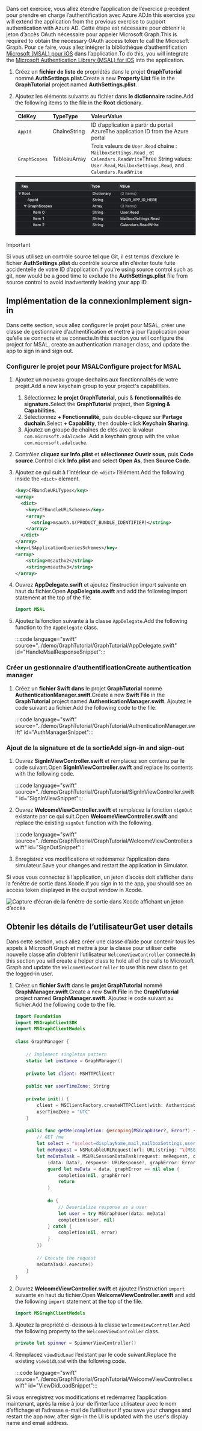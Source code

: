 <!-- markdownlint-disable MD002 MD041 -->

<span data-ttu-id="fca98-101">Dans cet exercice, vous allez étendre l’application de l’exercice précédent pour prendre en charge l’authentification avec Azure AD.</span><span class="sxs-lookup"><span data-stu-id="fca98-101">In this exercise you will extend the application from the previous exercise to support authentication with Azure AD.</span></span> <span data-ttu-id="fca98-102">Cette étape est nécessaire pour obtenir le jeton d’accès OAuth nécessaire pour appeler Microsoft Graph.</span><span class="sxs-lookup"><span data-stu-id="fca98-102">This is required to obtain the necessary OAuth access token to call the Microsoft Graph.</span></span> <span data-ttu-id="fca98-103">Pour ce faire, vous allez intégrer la bibliothèque d’authentification [Microsoft (MSAL) pour iOS](https://github.com/AzureAD/microsoft-authentication-library-for-objc) dans l’application.</span><span class="sxs-lookup"><span data-stu-id="fca98-103">To do this, you will integrate the [Microsoft Authentication Library (MSAL) for iOS](https://github.com/AzureAD/microsoft-authentication-library-for-objc) into the application.</span></span>

1. <span data-ttu-id="fca98-104">Créez un **fichier de liste de** propriétés dans le projet **GraphTutorial** nommé **AuthSettings.plist**.</span><span class="sxs-lookup"><span data-stu-id="fca98-104">Create a new **Property List** file in the **GraphTutorial** project named **AuthSettings.plist**.</span></span>
1. <span data-ttu-id="fca98-105">Ajoutez les éléments suivants au fichier dans **le dictionnaire** racine.</span><span class="sxs-lookup"><span data-stu-id="fca98-105">Add the following items to the file in the **Root** dictionary.</span></span>

    | <span data-ttu-id="fca98-106">Clé</span><span class="sxs-lookup"><span data-stu-id="fca98-106">Key</span></span> | <span data-ttu-id="fca98-107">Type</span><span class="sxs-lookup"><span data-stu-id="fca98-107">Type</span></span> | <span data-ttu-id="fca98-108">Valeur</span><span class="sxs-lookup"><span data-stu-id="fca98-108">Value</span></span> |
    |-----|------|-------|
    | `AppId` | <span data-ttu-id="fca98-109">Chaîne</span><span class="sxs-lookup"><span data-stu-id="fca98-109">String</span></span> | <span data-ttu-id="fca98-110">ID d’application à partir du portail Azure</span><span class="sxs-lookup"><span data-stu-id="fca98-110">The application ID from the Azure portal</span></span> |
    | `GraphScopes` | <span data-ttu-id="fca98-111">Tableau</span><span class="sxs-lookup"><span data-stu-id="fca98-111">Array</span></span> | <span data-ttu-id="fca98-112">Trois valeurs de `User.Read` chaîne : `MailboxSettings.Read` , et `Calendars.ReadWrite`</span><span class="sxs-lookup"><span data-stu-id="fca98-112">Three String values: `User.Read`, `MailboxSettings.Read`, and `Calendars.ReadWrite`</span></span> |

    ![Capture d’écran du fichier AuthSettings.plist dans Xcode](images/auth-settings.png)

> [!IMPORTANT]
> <span data-ttu-id="fca98-114">Si vous utilisez un contrôle source tel que Git, il est temps d’exclure le fichier **AuthSettings.plist** du contrôle source afin d’éviter toute fuite accidentelle de votre ID d’application.</span><span class="sxs-lookup"><span data-stu-id="fca98-114">If you're using source control such as git, now would be a good time to exclude the **AuthSettings.plist** file from source control to avoid inadvertently leaking your app ID.</span></span>

## <a name="implement-sign-in"></a><span data-ttu-id="fca98-115">Implémentation de la connexion</span><span class="sxs-lookup"><span data-stu-id="fca98-115">Implement sign-in</span></span>

<span data-ttu-id="fca98-116">Dans cette section, vous allez configurer le projet pour MSAL, créer une classe de gestionnaire d’authentification et mettre à jour l’application pour qu’elle se connecte et se connecte.</span><span class="sxs-lookup"><span data-stu-id="fca98-116">In this section you will configure the project for MSAL, create an authentication manager class, and update the app to sign in and sign out.</span></span>

### <a name="configure-project-for-msal"></a><span data-ttu-id="fca98-117">Configurer le projet pour MSAL</span><span class="sxs-lookup"><span data-stu-id="fca98-117">Configure project for MSAL</span></span>

1. <span data-ttu-id="fca98-118">Ajoutez un nouveau groupe dechains aux fonctionnalités de votre projet.</span><span class="sxs-lookup"><span data-stu-id="fca98-118">Add a new keychain group to your project's capabilities.</span></span>
    1. <span data-ttu-id="fca98-119">Sélectionnez **le projet GraphTutorial,** puis & **fonctionnalités de signature.**</span><span class="sxs-lookup"><span data-stu-id="fca98-119">Select the **GraphTutorial** project, then **Signing & Capabilities**.</span></span>
    1. <span data-ttu-id="fca98-120">Sélectionnez **+ Fonctionnalité,** puis double-cliquez sur **Partage duchain.**</span><span class="sxs-lookup"><span data-stu-id="fca98-120">Select **+ Capability**, then double-click **Keychain Sharing**.</span></span>
    1. <span data-ttu-id="fca98-121">Ajoutez un groupe de chaînes de clés avec la valeur `com.microsoft.adalcache` .</span><span class="sxs-lookup"><span data-stu-id="fca98-121">Add a keychain group with the value `com.microsoft.adalcache`.</span></span>

1. <span data-ttu-id="fca98-122">Contrôlez **cliquez sur Info.plist** et **sélectionnez Ouvrir sous,** puis **Code source.**</span><span class="sxs-lookup"><span data-stu-id="fca98-122">Control click **Info.plist** and select **Open As**, then **Source Code**.</span></span>
1. <span data-ttu-id="fca98-123">Ajoutez ce qui suit à l’intérieur de `<dict>` l’élément.</span><span class="sxs-lookup"><span data-stu-id="fca98-123">Add the following inside the `<dict>` element.</span></span>

    ```xml
    <key>CFBundleURLTypes</key>
    <array>
      <dict>
        <key>CFBundleURLSchemes</key>
        <array>
          <string>msauth.$(PRODUCT_BUNDLE_IDENTIFIER)</string>
        </array>
      </dict>
    </array>
    <key>LSApplicationQueriesSchemes</key>
    <array>
        <string>msauthv2</string>
        <string>msauthv3</string>
    </array>
    ```

1. <span data-ttu-id="fca98-124">Ouvrez **AppDelegate.swift** et ajoutez l’instruction import suivante en haut du fichier.</span><span class="sxs-lookup"><span data-stu-id="fca98-124">Open **AppDelegate.swift** and add the following import statement at the top of the file.</span></span>

    ```Swift
    import MSAL
    ```

1. <span data-ttu-id="fca98-125">Ajoutez la fonction suivante à la classe `AppDelegate`.</span><span class="sxs-lookup"><span data-stu-id="fca98-125">Add the following function to the `AppDelegate` class.</span></span>

    :::code language="swift" source="../demo/GraphTutorial/GraphTutorial/AppDelegate.swift" id="HandleMsalResponseSnippet":::

### <a name="create-authentication-manager"></a><span data-ttu-id="fca98-126">Créer un gestionnaire d’authentification</span><span class="sxs-lookup"><span data-stu-id="fca98-126">Create authentication manager</span></span>

1. <span data-ttu-id="fca98-127">Créez un **fichier Swift dans** le projet **GraphTutorial** nommé **AuthenticationManager.swift**.</span><span class="sxs-lookup"><span data-stu-id="fca98-127">Create a new **Swift File** in the **GraphTutorial** project named **AuthenticationManager.swift**.</span></span> <span data-ttu-id="fca98-128">Ajoutez le code suivant au fichier.</span><span class="sxs-lookup"><span data-stu-id="fca98-128">Add the following code to the file.</span></span>

    :::code language="swift" source="../demo/GraphTutorial/GraphTutorial/AuthenticationManager.swift" id="AuthManagerSnippet":::

### <a name="add-sign-in-and-sign-out"></a><span data-ttu-id="fca98-129">Ajout de la signature et de la sortie</span><span class="sxs-lookup"><span data-stu-id="fca98-129">Add sign-in and sign-out</span></span>

1. <span data-ttu-id="fca98-130">Ouvrez **SignInViewController.swift** et remplacez son contenu par le code suivant.</span><span class="sxs-lookup"><span data-stu-id="fca98-130">Open **SignInViewController.swift** and replace its contents with the following code.</span></span>

    :::code language="swift" source="../demo/GraphTutorial/GraphTutorial/SignInViewController.swift" id="SignInViewSnippet":::

1. <span data-ttu-id="fca98-131">Ouvrez **WelcomeViewController.swift** et remplacez la fonction `signOut` existante par ce qui suit.</span><span class="sxs-lookup"><span data-stu-id="fca98-131">Open **WelcomeViewController.swift** and replace the existing `signOut` function with the following.</span></span>

    :::code language="swift" source="../demo/GraphTutorial/GraphTutorial/WelcomeViewController.swift" id="SignOutSnippet":::

1. <span data-ttu-id="fca98-132">Enregistrez vos modifications et redémarrez l’application dans simulateur.</span><span class="sxs-lookup"><span data-stu-id="fca98-132">Save your changes and restart the application in Simulator.</span></span>

<span data-ttu-id="fca98-133">Si vous vous connectez à l’application, un jeton d’accès doit s’afficher dans la fenêtre de sortie dans Xcode.</span><span class="sxs-lookup"><span data-stu-id="fca98-133">If you sign in to the app, you should see an access token displayed in the output window in Xcode.</span></span>

![Capture d’écran de la fenêtre de sortie dans Xcode affichant un jeton d’accès](images/access-token-output.png)

## <a name="get-user-details"></a><span data-ttu-id="fca98-135">Obtenir les détails de l’utilisateur</span><span class="sxs-lookup"><span data-stu-id="fca98-135">Get user details</span></span>

<span data-ttu-id="fca98-136">Dans cette section, vous allez créer une classe d’aide pour contenir tous les appels à Microsoft Graph et mettre à jour la classe pour utiliser cette nouvelle classe afin d’obtenir l’utilisateur `WelcomeViewController` connecté.</span><span class="sxs-lookup"><span data-stu-id="fca98-136">In this section you will create a helper class to hold all of the calls to Microsoft Graph and update the `WelcomeViewController` to use this new class to get the logged-in user.</span></span>

1. <span data-ttu-id="fca98-137">Créez un **fichier Swift** dans le **projet GraphTutorial** nommé **GraphManager.swift**.</span><span class="sxs-lookup"><span data-stu-id="fca98-137">Create a new **Swift File** in the **GraphTutorial** project named **GraphManager.swift**.</span></span> <span data-ttu-id="fca98-138">Ajoutez le code suivant au fichier.</span><span class="sxs-lookup"><span data-stu-id="fca98-138">Add the following code to the file.</span></span>

    ```Swift
    import Foundation
    import MSGraphClientSDK
    import MSGraphClientModels

    class GraphManager {

        // Implement singleton pattern
        static let instance = GraphManager()

        private let client: MSHTTPClient?

        public var userTimeZone: String

        private init() {
            client = MSClientFactory.createHTTPClient(with: AuthenticationManager.instance)
            userTimeZone = "UTC"
        }

        public func getMe(completion: @escaping(MSGraphUser?, Error?) -> Void) {
            // GET /me
            let select = "$select=displayName,mail,mailboxSettings,userPrincipalName"
            let meRequest = NSMutableURLRequest(url: URL(string: "\(MSGraphBaseURL)/me?\(select)")!)
            let meDataTask = MSURLSessionDataTask(request: meRequest, client: self.client, completion: {
                (data: Data?, response: URLResponse?, graphError: Error?) in
                guard let meData = data, graphError == nil else {
                    completion(nil, graphError)
                    return
                }

                do {
                    // Deserialize response as a user
                    let user = try MSGraphUser(data: meData)
                    completion(user, nil)
                } catch {
                    completion(nil, error)
                }
            })

            // Execute the request
            meDataTask?.execute()
        }
    }
    ```

1. <span data-ttu-id="fca98-139">Ouvrez **WelcomeViewController.swift** et ajoutez l’instruction `import` suivante en haut du fichier.</span><span class="sxs-lookup"><span data-stu-id="fca98-139">Open **WelcomeViewController.swift** and add the following `import` statement at the top of the file.</span></span>

    ```Swift
    import MSGraphClientModels
    ```

1. <span data-ttu-id="fca98-140">Ajoutez la propriété ci-dessous à la classe `WelcomeViewController`.</span><span class="sxs-lookup"><span data-stu-id="fca98-140">Add the following property to the `WelcomeViewController` class.</span></span>

    ```Swift
    private let spinner = SpinnerViewController()
    ```

1. <span data-ttu-id="fca98-141">Remplacez `viewDidLoad` l’existant par le code suivant.</span><span class="sxs-lookup"><span data-stu-id="fca98-141">Replace the existing `viewDidLoad` with the following code.</span></span>

    :::code language="swift" source="../demo/GraphTutorial/GraphTutorial/WelcomeViewController.swift" id="ViewDidLoadSnippet":::

<span data-ttu-id="fca98-142">Si vous enregistrez vos modifications et redémarrez l’application maintenant, après la mise à jour de l’interface utilisateur avec le nom d’affichage et l’adresse e-mail de l’utilisateur.</span><span class="sxs-lookup"><span data-stu-id="fca98-142">If you save your changes and restart the app now, after sign-in the UI is updated with the user's display name and email address.</span></span>
